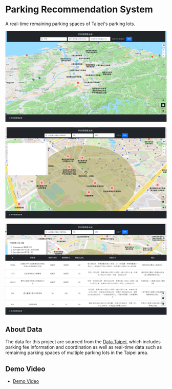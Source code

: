 # Parking Recommendation System

A real-time remaining parking spaces of Taipei's parking lots.

![Screenshot](/img/Screenshot1.png)

![Screenshot](/img/Screenshot2.png)

![Screenshot](/img/Screenshot3.png)

## About Data

The data for this project are sourced from the [Data.Taipei](https://data.taipei/), which includes parking fee information and coordination as well as real-time data such as remaining parking spaces of multiple parking lots in the Taipei area.

## Demo Video

- [Demo Video](https://youtu.be/nK5L8i5xYKY) 
